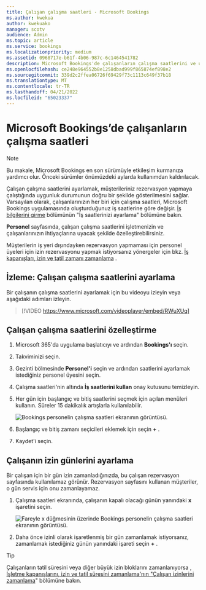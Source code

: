 ```yaml
---
title: Çalışan çalışma saatleri - Microsoft Bookings
ms.author: kwekua
author: kwekuako
manager: scotv
audience: Admin
ms.topic: article
ms.service: bookings
ms.localizationpriority: medium
ms.assetid: 0968717e-b61f-4b06-987c-6c1464541782
description: Microsoft Bookings'de çalışanların çalışma saatlerini ve uygunluk durumunu ayarlayın.
ms.openlocfilehash: ce248e964552b8e1258dbad999f865874ef898e2
ms.sourcegitcommit: 339d2c2ffea06726f69429f73c1113c649f37b18
ms.translationtype: MT
ms.contentlocale: tr-TR
ms.lasthandoff: 04/21/2022
ms.locfileid: "65023337"
---
```

# <a name="employee-working-hours-in-microsoft-bookings"></a>Microsoft Bookings’de çalışanların çalışma saatleri

> [!NOTE]
> Bu makale, Microsoft Bookings en son sürümüyle etkileşim kurmanıza yardımcı olur. Önceki sürümler önümüzdeki aylarda kullanımdan kaldırılacak.

Çalışan çalışma saatlerini ayarlamak, müşterileriniz rezervasyon yapmaya çalıştığında uygunluk durumunun doğru bir şekilde gösterilmesini sağlar. Varsayılan olarak, çalışanlarınızın her biri için çalışma saatleri, Microsoft Bookings uygulamasında oluşturduğunuz iş saatlerine göre değişir. [İş bilgilerini girme](enter-business-information.md) bölümünün "İş saatlerinizi ayarlama" bölümüne bakın.

**Personel** sayfasında, çalışan çalışma saatlerini işletmenizin ve çalışanlarınızın ihtiyaçlarına uyacak şekilde özelleştirebilirsiniz.

Müşterilerin iş yeri dışındayken rezervasyon yapmaması için personel üyeleri için izin rezervasyonu yapmak istiyorsanız yönergeler için bkz. [İş kapanışları, izin ve tatil zamanı zamanlama](schedule-closures-time-off-vacation.md) .

## <a name="watch-set-employee-working-hours"></a>İzleme: Çalışan çalışma saatlerini ayarlama

Bir çalışanın çalışma saatlerini ayarlamak için bu videoyu izleyin veya aşağıdaki adımları izleyin.

> [!VIDEO https://www.microsoft.com/videoplayer/embed/RWuXUq]

## <a name="customize-employee-working-hours"></a>Çalışan çalışma saatlerini özelleştirme

1. Microsoft 365'da uygulama başlatıcıyı ve ardından **Bookings'ı** seçin.

1. Takviminizi seçin.

1. Gezinti bölmesinde **Personel'i** seçin ve ardından saatlerini ayarlamak istediğiniz personel üyesini seçin.

1. Çalışma saatleri'nin altında **İş saatlerini kullan** onay kutusunu temizleyin.

1. Her gün için başlangıç ve bitiş saatlerini seçmek için açılan menüleri kullanın. Süreler 15 dakikalık artışlarla kullanılabilir.

   ![Bookings personelin çalışma saatleri ekranının görüntüsü.](../media/bookings-staff-hours.png)

1. Başlangıç ve bitiş zamanı seçicileri eklemek için seçin **+** .

1. Kaydet'i seçin.

## <a name="set-an-employees-days-off"></a>Çalışanın izin günlerini ayarlama

Bir çalışan için bir gün izin zamanladığınızda, bu çalışan rezervasyon sayfasında kullanılamaz görünür. Rezervasyon sayfasını kullanan müşteriler, o gün servis için onu zamanlayamaz.

1. Çalışma saatleri ekranında, çalışanın kapalı olacağı günün yanındaki **x** işaretini seçin.

   ![Fareyle x düğmesinin üzerinde Bookings personelin çalışma saatleri ekranının görüntüsü.](../media/bookings-staff-time-off.png)

1. Daha önce izinli olarak işaretlenmiş bir gün zamanlamak istiyorsanız, zamanlamak istediğiniz günün yanındaki işareti seçin **+** .

> [!TIP]
> Çalışanların tatil süresini veya diğer büyük izin bloklarını zamanlanıyorsa [, İşletme kapanışlarını, izin ve tatil süresini zamanlama'nın "Çalışan izinlerini zamanlama](schedule-closures-time-off-vacation.md#schedule-employee-time-off)" bölümüne bakın.
